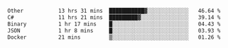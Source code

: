 <!--START_SECTION:waka-->

```txt
Other           13 hrs 31 mins  ███████████▓░░░░░░░░░░░░░   46.64 %
C#              11 hrs 21 mins  █████████▓░░░░░░░░░░░░░░░   39.14 %
Binary          1 hr 17 mins    █░░░░░░░░░░░░░░░░░░░░░░░░   04.43 %
JSON            1 hr 8 mins     █░░░░░░░░░░░░░░░░░░░░░░░░   03.93 %
Docker          21 mins         ▒░░░░░░░░░░░░░░░░░░░░░░░░   01.26 %
```

<!--END_SECTION:waka-->
